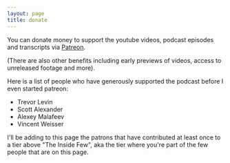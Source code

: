 ```yaml
---
layout: page
title: donate
---
```


You can donate money to support the youtube videos, podcast episodes and transcripts via [Patreon](https://www.patreon.com/theinsideview).

(There are also other benefits including early previews of videos, access to unreleased footage and more).

Here is a list of people who have generously supported the podcast before I even started patreon:
- Trevor Levin
- Scott Alexander
- Alexey Malafeev
- Vincent Weisser

I'll be adding to this page the patrons that have contributed at least once to a tier above "The Inside Few", aka the tier where you're part of the few people that are on this page.
